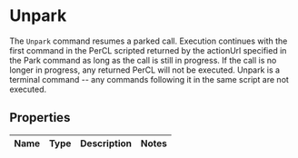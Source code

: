 

# Unpark

The `Unpark` command resumes a parked call.  Execution continues with the first command in the PerCL scripted returned by the actionUrl specified in the Park command as long as the call is still in progress.  If the call is no longer in progress, any returned PerCL will not be executed. Unpark is a terminal command -- any commands following it in the same script are not executed.

## Properties

Name | Type | Description | Notes
------------ | ------------- | ------------- | -------------



